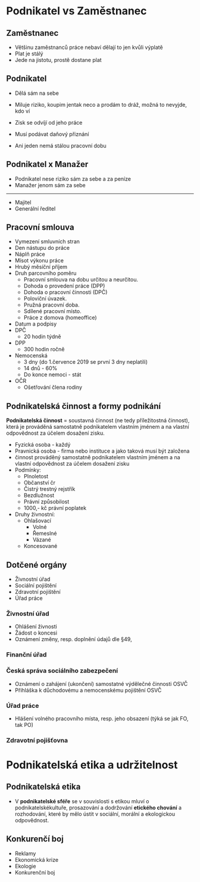 # Podnikatel vs Zaměstnanec

## Zaměstnanec

-   Většinu zaměstnanců práce nebaví dělají to jen kvůli výplatě
-   Plat je stálý
-   Jede na jistotu, prostě dostane plat

## Podnikatel

-   Dělá sám na sebe
-   Miluje riziko, koupim jentak neco a prodám to dráž, možná to nevyjde, kdo ví
-   Zisk se odvíjí od jeho práce
-   Musí podávat daňový přiznání

-   Ani jeden nemá stálou pracovní dobu

## Podnikatel x Manažer

-   Podnikatel nese riziko sám za sebe a za peníze
-   Manažer jenom sám za sebe

---

-   Majitel
-   Generální ředitel

## Pracovní smlouva

-   Vymezení smluvních stran
-   Den nástupu do práce
-   Náplň práce
-   Mísot výkonu práce
-   Hrubý měsíční příjem
-   Druh parcovního poměru
    -   Pracovní smlouva na dobu určitou a neurčitou.
    -   Dohoda o provedení práce (DPP)
    -   Dohoda o pracovní činnosti (DPČ)
    -   Poloviční úvazek.
    -   Pružná pracovní doba.
    -   Sdílené pracovní místo.
    -   Práce z domova (homeoffice)
-   Datum a podpisy
-   DPČ
    -   20 hodin týdně
-   DPP
    -   300 hodin ročně
-   Nemocenská
    -   3 dny (do 1.července 2019 se první 3 dny neplatili)
    -   14 dnů - 60%
    -   Do konce nemoci - stát
-   OČR
    -   Ošetřování člena rodiny

## Podnikatelská činnost a formy podnikání

**Podnikatelská činnost** = soustavná činnost (ne tedy příležitostná činnost), která je prováděná samostatně podnikatelem vlastním jménem a na vlastní odpovědnost za účelem dosažení zisku.

-   Fyzická osoba - každý
-   Pravnická osoba - firma nebo instituce a jako taková musí být založena
-   činnost prováděný samostatně podnikatelem vlastním jménem a na vlastní odpovědnost za účelem dosažení zisku
-   Podmínky:
    -   Plnoletost
    -   Občanství čr
    -   Čistrý trestný rejstřík
    -   Bezdlužnost
    -   Právní způsobilost
    -   1000,- kč právní poplatek
-   Druhy živnostní:
    -   Ohlašovací
        -   Volné
        -   Řemeslné
        -   Vázané
    -   Koncesované

## Dotčené orgány

-   Živnostní úřad
-   Sociální pojištění
-   Zdravotní pojištění
-   Úřad práce

### Živnostní úřad

-   Ohlášení živnosti
-   Žádost o koncesi
-   Oznámení změny, resp. doplnění údajů dle §49,

### Finanční úřad

### Česká správa sociálního zabezpečení

-   Oznámení o zahájení (ukončení) samostatné výdělečné činnosti OSVČ
-   Přihláška k důchodovému a nemocenskému pojištění OSVČ

### Úřad práce

-   Hlášení volného pracovního místa, resp. jeho obsazení (týká se jak FO, tak PO)

### Zdravotní pojišťovna

# Podnikatelská etika a udržitelnost

## Podnikatelská etika

-   V **podnikatelské sféře** se v souvislosti s etikou mluví o podnikatelskékultuře, prosazování a dodržování **etického chování** a rozhodování, které by mělo ústit v sociální, morální a ekologickou odpovědnost.

## Konkurenčí boj

-   Reklamy
-   Ekonomická krize
-   Ekologie
-   Konkurenční boj
